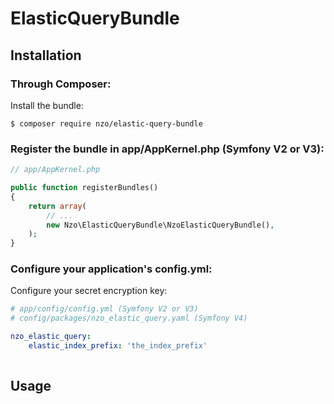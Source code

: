 ElasticQueryBundle
=====================

Installation
------------

### Through Composer:

Install the bundle:

```
$ composer require nzo/elastic-query-bundle
```

### Register the bundle in app/AppKernel.php (Symfony V2 or V3):

``` php
// app/AppKernel.php

public function registerBundles()
{
    return array(
        // ...
        new Nzo\ElasticQueryBundle\NzoElasticQueryBundle(),
    );
}
```

### Configure your application's config.yml:

Configure your secret encryption key:

``` yml
# app/config/config.yml (Symfony V2 or V3)
# config/packages/nzo_elastic_query.yaml (Symfony V4)

nzo_elastic_query:
    elastic_index_prefix: 'the_index_prefix'
    
```

Usage
-----

